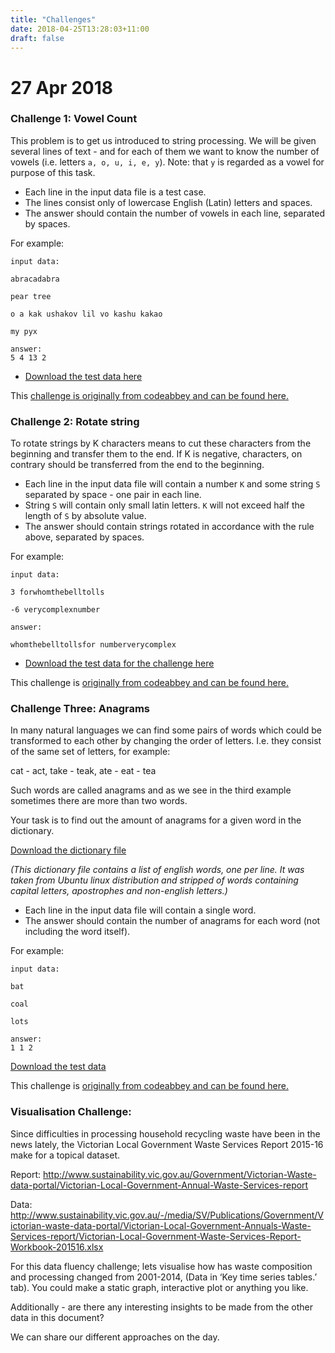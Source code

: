 ```yaml
---
title: "Challenges"
date: 2018-04-25T13:28:03+11:00
draft: false
---
```


# 27 Apr 2018

<!-- insert latest Friday challenges here -->

### Challenge 1: Vowel Count

This problem is to get us introduced to string processing. We will be given several lines of text - and for each of them we want to know the number of vowels (i.e. letters `a, o, u, i, e, y`). Note: that `y` is regarded as a vowel for purpose of this task.

* Each line in the input data file is a test case.
* The lines consist only of lowercase English (Latin) letters and spaces.
* The answer should contain the number of vowels in each line, separated by spaces.

For example:

```
input data:

abracadabra

pear tree

o a kak ushakov lil vo kashu kakao

my pyx

answer:
5 4 13 2

```

* [Download the test data here](april_27_challenge_one_test_data.txt)

This [challenge is originally from codeabbey and can be found here.](http://www.codeabbey.com/index/task_view/vowel-count)

### Challenge 2: Rotate string

To rotate strings by K characters means to cut these characters from the beginning and transfer them to the end. If K is negative, characters, on contrary should be transferred from the end to the beginning.

* Each line in the input data file will contain a number `K` and some string `S` separated by space - one pair in each line.
* String `S` will contain only small latin letters. `K` will not exceed half the length of `S` by absolute value.
* The answer should contain strings rotated in accordance with the rule above, separated by spaces. 

For example:

```
input data:

3 forwhomthebelltolls

-6 verycomplexnumber

answer:

whomthebelltollsfor numberverycomplex

```

* [Download the test data for the challenge here](april_27_challenge_two_test_data.txt)

This challenge is [originally from codeabbey and can be found here.](http://www.codeabbey.com/index/task_view/rotate-string)

### Challenge Three: Anagrams

In many natural languages we can find some pairs of words which could be transformed to each other by changing the order of letters. I.e. they consist of the same set of letters, for example:

cat - act, take - teak, ate - eat - tea

Such words are called anagrams and as we see in the third example sometimes there are more than two words.

Your task is to find out the amount of anagrams for a given word in the dictionary.

[Download the dictionary file](april_27_dictionary.txt)

*(This dictionary file contains a list of english words, one per line. It was taken from Ubuntu linux distribution and stripped of words containing capital letters, apostrophes and non-english letters.)*

* Each line in the input data file will contain a single word.
* The answer should contain the number of anagrams for each word (not including the word itself).

For example:

```
input data:

bat

coal

lots

answer:
1 1 2

```

[Download the test data](april_27_challenge_three_test_data.txt)

This challenge is [originally from codeabbey and can be found here.](http://www.codeabbey.com/index/task_view/anagrams)


### Visualisation Challenge:

Since difficulties in processing household recycling waste have been in the news lately, the Victorian Local Government Waste Services Report 2015-16 make for a topical dataset.

Report: http://www.sustainability.vic.gov.au/Government/Victorian-Waste-data-portal/Victorian-Local-Government-Annual-Waste-Services-report

Data: http://www.sustainability.vic.gov.au/-/media/SV/Publications/Government/Victorian-waste-data-portal/Victorian-Local-Government-Annuals-Waste-Services-report/Victorian-Local-Government-Waste-Services-Report-Workbook-201516.xlsx

For this data fluency challenge; lets visualise how has waste composition and processing changed from 2001-2014, (Data in ‘Key time series tables.’ tab). You could make a static graph, interactive plot or anything you like. 

Additionally - are there any interesting insights to be made from the other data in this document?

We can share our different approaches on the day.

<!-- move old challenges to their own page, the will be automatically listed below -->

